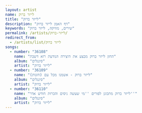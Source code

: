```yaml
---
layout: artist
name: לייזר ברוק
title: "לייזר ברוק"
description: "דף האמן לייזר ברוק"
keywords: "שירים, מוזיקה, לייזר ברוק"
permalink: /artists/לייזר-ברוק/
redirect_from:
  - /artists/list/לייזר ברוק
songs:
  - number: "36108"
    name: "החזן לייזר ברוק מבצע את היצירה הנודעת רזא דשבת"
    album: "סינגלים"
    artist: "לייזר ברוק"
  - number: "36109"
    name: "לייזר ברוק - אשמנו מכל עם (חזנות)"
    album: "סינגלים"
    artist: "לייזר ברוק"
  - number: "36110"
    name: "לייזר ברוק מתכונן לפורים ''מי שעשה ניסים והכרזת חודש אדר''"
    album: "סינגלים"
    artist: "לייזר ברוק"
---
```

